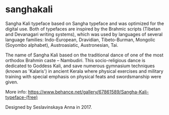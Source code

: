 # sanghakali

Sangha Kali typeface based on Sangha typeface and was optimized for the digital use. 
Both of typefaces are inspired by the Brahmic scripts (Tibetan and Devanagari writing systems), which was used by languages of several language families: Indo-European, Dravidian, Tibeto-Burman, Mongolic (Soyombo alphabet), Austroasiatic, Austronesian, Tai.

The name of Sangha Kali based on the traditional dance of one of the most orthodox Brahmin caste – Nambudiri. This socio-religious dance is dedicated to Goddess Kali, and save numerous gymnasium techniques (known as 'Kalaris') in ancient Kerala where physical exercises and military training with special emphasis on physical feats and swordsmanship were given. 

More info: https://www.behance.net/gallery/67861589/Sangha-Kali-typeface-(free)

Designed by Seslavinskaya Anna in 2017.
